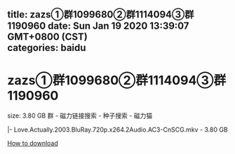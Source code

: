 
title: zazs①群1099680②群1114094③群1190960
date: Sun Jan 19 2020 13:39:07 GMT+0800 (CST)    
categories: baidu
---

# zazs①群1099680②群1114094③群1190960
size: 3.80 GB
 群 - 磁力链接搜索 - 种子搜索 - 磁力猫
 
|- Love.Actually.2003.BluRay.720p.x264.2Audio.AC3-CnSCG.mkv - 3.80 GB

[How to download](https://bpcam.bemobtrk.com/go/2ceec3aa-1ca2-46d6-b9ff-aaa5c184517c?jno=3205)